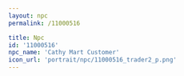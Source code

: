 ```yaml
---
layout: npc
permalink: /11000516

title: Npc
id: '11000516'
npc_name: 'Cathy Mart Customer'
icon_url: 'portrait/npc/11000516_trader2_p.png'
---
```

